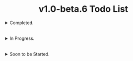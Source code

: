 # <div align="center">v1.0-beta.6 Todo List</div>

<details>
  <summary>Completed.</summary>
  <br></br>
  
- [x] Fix the error messages for reading and parsing manifest xml data when building standalone payloads.
> In Progress
#
</details>
<br></br>

<details>
  <summary>In Progress.</summary>
  <br>

- [ ] Update the AhMyth Client & Server to be able to fetch both Inbox and Outbox/Sent SMS's instead of just Inbox SMS's.
> In Progress.
#
</details>
<br></br>

<details>
  <summary>Soon to be Started.</summary>
  <br>
  
- [ ] Update the AhMyth Client & Server so users are able to Download Directories as well as large files without disconnection.
<br></br>
#

- [ ] Update the `createPayloadDirectory` function to split ahmyth folders up into seperate classes folders, instead of just one.
<br></br>
#

- [ ] Build a seperate AhMyth Client with no activity for Binding. The smaller the payload, the more successful binding should be.
<br></br>
#

- [ ] Fix *xml2js* bug with the `modifyManifest` function that happens when modifying certain *AndroidManifest.xml* files.
<br></br>
#

- [ ] Add Client Updates from [HiddenPirates](https://github.com/HiddenPirates) for Standalone Payloads.
<br></br>
#

- [ ] Add *multidex* for the Standalone Client and the Binding Client.
<br></br>
#

- [ ] Add Side Menu for navigating main ahmyth tabs instead of having them on top.
<br></br>
#

- [ ] add a Settings Menu tab to the new side menu to allow users to do the following:

  - Change from Light theme to Dark Theme
  - Set a Custom Output Directory for built payloads
  - Tunneling Options for Port forwarding solutions
<br></br>
#

- [ ] Update AhMyth to use a higher supported version of electron - Preload.js file required!
<br></br>
#

- [ ] Update the *Multiport Listener* to disconnect from specific clients on specific ports, instead of all clients on specific ports.
<br></br>
#

- [ ] Update the Binding Feature to set the name of the original apk we are binding to, as the name for the output payload when its being built.
<br></br>
#

- [ ] Update the Binding feature to clean up and remove decompiled application folders when building & signing is successful and if errors are thrown during binding.
<br></br>
#

- [ ] See if we can add support for *Kali NetHunter*.
</details>
